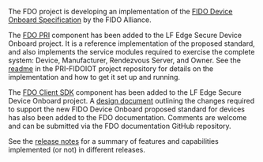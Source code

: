 The FDO project is developing an implementation of the [FIDO Device Onboard Specification](https://fidoalliance.org/specs/FDO/fido-device-onboard-v1.0-ps-20210323/) by the FIDO Alliance.

The [FDO PRI](https://github.com/secure-device-onboard/pri-fidoiot) component has been added to the LF Edge Secure Device Onboard project. It is a reference implementation of the proposed standard, and also implements the service modules required to exercise the complete system: Device, Manufacturer, Rendezvous Server, and Owner. See the [readme](https://github.com/secure-device-onboard/pri-fidoiot/blob/master/README.md) in the PRI-FIDOIOT project repository for details on the implementation and how to get it set up and running.

The [FDO Client SDK](https://github.com/secure-device-onboard/client-sdk-fidoiot) component has been added to the LF Edge Secure Device Onboard project. A [design document](fdo-client-sdk-design.md) outlining the changes required to support the new FIDO Device Onboard proposed standard for devices has also been added to the FDO documentation. Comments are welcome and can be submitted via the FDO documentation GitHub repository.

See the [release notes](https://github.com/secure-device-onboard/release-fidoiot/releases) for a summary of features and capabilities implemented (or not) in different releases.
